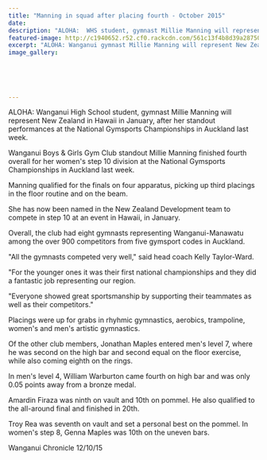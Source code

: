 ```yaml
---
title: "Manning in squad after placing fourth - October 2015"
date: 
description: "ALOHA:  WHS student, gymnast Millie Manning will represent New Zealand in Hawaii in January, after her standout performances at the National Gymsports Championships in Auckland last week."
featured-image: http://c1940652.r52.cf0.rackcdn.com/561c13f4b8d39a28750008c5/Millie-Manning.-Gymsports-Champ-in-AK.-Oct-2015.jpg
excerpt: "ALOHA: Wanganui gymnast Millie Manning will represent New Zealand in Hawaii in January, after her standout performances at the National Gymsports Championships in Auckland last week."
image_gallery:
    
    
    
    
    
---
```


<p>ALOHA: Wanganui High School student, gymnast Millie Manning will represent New Zealand in Hawaii in January, after her standout performances at the National Gymsports Championships in Auckland last week.</p>
<p>Wanganui Boys &amp; Girls Gym Club standout Millie Manning finished fourth overall for her women's step 10 division at the National Gymsports Championships in Auckland last week.</p>
<p>Manning qualified for the finals on four apparatus, picking up third placings in the floor routine and on the beam.</p>
<p>She has now been named in the New Zealand Development team to compete in step 10 at an event in Hawaii, in January.</p>
<p>Overall, the club had eight gymnasts representing Wanganui-Manawatu among the over 900 competitors from five gymsport codes in Auckland.</p>
<p>"All the gymnasts competed very well," said head coach Kelly Taylor-Ward.</p>
<p>"For the younger ones it was their first national championships and they did a fantastic job representing our region.</p>
<p>"Everyone showed great sportsmanship by supporting their teammates as well as their competitors."</p>
<p>Placings were up for grabs in rhyhmic gymnastics, aerobics, trampoline, women's and men's artistic gymnastics.</p>
<p>Of the other club members, Jonathan Maples entered men's level 7, where he was second on the high bar and second equal on the floor exercise, while also coming eighth on the rings.</p>
<p>In men's level 4, William Warburton came fourth on high bar and was only 0.05 points away from a bronze medal.</p>
<p>Amardin Firaza was ninth on vault and 10th on pommel. He also qualified to the all-around final and finished in 20th.</p>
<p>Troy Rea was seventh on vault and set a personal best on the pommel. In women's step 8, Genna Maples was 10th on the uneven bars.</p>
<p>Wanganui Chronicle 12/10/15</p>

